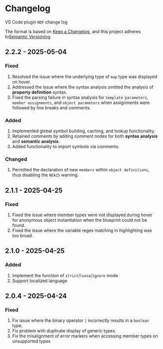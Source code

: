# Changelog

VS Code plugin `NDF` change log

The format is based on [Keep a Changelog](https://keepachangelog.com/en/1.1.0/),
and this project adheres to[Semantic Versioning](https://semver.org/spec/v2.0.0.html).



## 2.2.2 - 2025-05-04

### Fixed

1. Resolved the issue where the underlying type of `map` type was displayed on hover.
2. Addressed the issue where the syntax analysis omitted the analysis of **property definition** syntax.
3. Fixed the parsing failure in syntax analysis for `template parameters`, `member assignments`, and `object parameters` when assignments were followed by line breaks and comments.

### Added

1. Implemented global symbol building, caching, and lookup functionality.
2. Retained comments by adding comment nodes for both **syntax analysis** and **semantic analysis**.
3. Added functionality to import symbols via comments.

### Changed

1. Permitted the declaration of new `members` within `object definitions`, thus disabling the `NEA25` warning.


## 2.1.1 - 2025-04-25

### Fixed

1. Fixed the issue where member types were not displayed during hover for anonymous object instantiation when the blueprint could not be found.
2. Fixed the issue where the variable regex matching in highlighting was too broad.


## 2.1.0 - 2025-04-25

### Added

1. Implement the function of `strict`/`loose`/`ignore` mode
2. Support localized language


## 2.0.4 - 2025-04-24

### Fixed

1. Fix issue where the binary operator `|` incorrectly results in a `boolean` type.
2. Fix problem with duplicate display of generic types.
3. Fix the misalignment of error markers when accessing member types on unsupported types
